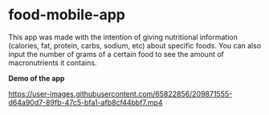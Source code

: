 # food-mobile-app

This app was made with the intention of giving nutritional information (calories, fat, protein, carbs, sodium, etc) about specific foods. You can also
input the number of grams of a certain food to see the amount of macronutrients it contains.

**Demo of the app**





https://user-images.githubusercontent.com/65822856/209871555-d64a90d7-89fb-47c5-bfa1-afb8cf44bbf7.mp4

